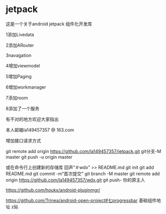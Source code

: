 # jetpack
这是一个关于android jetpack 组件化开发库

1添加Livedata

2添加ARouter

3navagation

4增加viewmodel

5增加Paging

6增加workmanager

7添加room

8添加了一个服务

有不对的地方欢迎大家指出

本人邮箱la149457357 @ 163.com

增加接口请求方式

git remote add origin https://github.com/la149457357/jetpack.git
git分支-M master 
git push -u origin master

或在命令行上创建新的存储库
回声“＃wdx” >> README.md 
git init 
git add README.md 
git commit -m“首次提交” 
git branch -M master 
git remote add origin https://github.com/la149457357/wdx.git
git push- 你的原主人
                
https://github.com/houkx/android-pluginmgr/


https://github.com/Trinea/android-open-project#七progressbar 基础组件地址
z㢟

